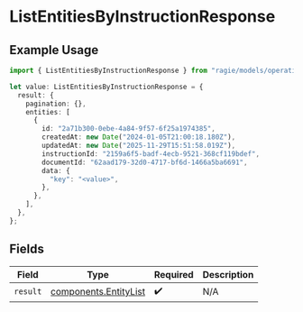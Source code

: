 # ListEntitiesByInstructionResponse

## Example Usage

```typescript
import { ListEntitiesByInstructionResponse } from "ragie/models/operations";

let value: ListEntitiesByInstructionResponse = {
  result: {
    pagination: {},
    entities: [
      {
        id: "2a71b300-0ebe-4a84-9f57-6f25a1974385",
        createdAt: new Date("2024-01-05T21:00:18.180Z"),
        updatedAt: new Date("2025-11-29T15:51:58.019Z"),
        instructionId: "2159a6f5-badf-4ecb-9521-368cf119bdef",
        documentId: "62aad179-32d0-4717-bf6d-1466a5ba6691",
        data: {
          "key": "<value>",
        },
      },
    ],
  },
};
```

## Fields

| Field                                                          | Type                                                           | Required                                                       | Description                                                    |
| -------------------------------------------------------------- | -------------------------------------------------------------- | -------------------------------------------------------------- | -------------------------------------------------------------- |
| `result`                                                       | [components.EntityList](../../models/components/entitylist.md) | :heavy_check_mark:                                             | N/A                                                            |